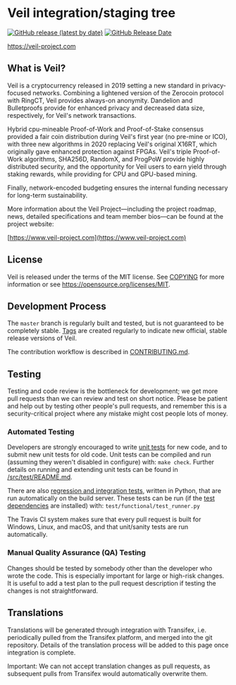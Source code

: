 Veil integration/staging tree
=============================

[![GitHub release (latest by date)](https://img.shields.io/github/v/release/veil-project/veil?color=%23001e58&cacheSeconds=3600)](https://github.com/Veil-Project/veil/releases)
[![GitHub Release Date](https://img.shields.io/github/release-date/veil-project/veil?color=%23001e58&cacheSeconds=3600)](https://github.com/Veil-Project/veil/releases)

https://veil-project.com

What is Veil?
---------------

Veil is a cryptocurrency released in 2019 setting a new standard in privacy-focused networks. Combining a lightened version of the Zerocoin protocol with RingCT, Veil provides always-on anonymity. Dandelion and Bulletproofs provide for enhanced privacy and decreased data size, respectively, for Veil's network transactions.

Hybrid cpu-mineable Proof-of-Work and Proof-of-Stake consensus provided a fair coin distribution  during Veil's first year (no pre-mine or ICO), with three new algorithms in 2020 replacing Veil's original X16RT, which originally gave enhanced protection against FPGAs. Veil's triple Proof-of-Work algorithms, SHA256D, RandomX, and ProgPoW provide highly distributed security, and the opportunity for Veil users to earn yield through staking rewards, while providing for CPU and GPU-based mining.

Finally, network-encoded budgeting ensures the internal funding necessary for long-term sustainability.

More information about the Veil Project—including the project roadmap, news, detailed specifications and team member bios—can be found at the project website:

[https://www.veil-project.com](https://www.veil-project.com)

License
-------

Veil is released under the terms of the MIT license. See [COPYING](COPYING) for more
information or see https://opensource.org/licenses/MIT.

Development Process
-------------------

The `master` branch is regularly built and tested, but is not guaranteed to be
completely stable. [Tags](https://github.com/Veil-Project/veil/tags) are created
regularly to indicate new official, stable release versions of Veil.

The contribution workflow is described in [CONTRIBUTING.md](CONTRIBUTING.md).

Testing
-------

Testing and code review is the bottleneck for development; we get more pull
requests than we can review and test on short notice. Please be patient and help out by testing
other people's pull requests, and remember this is a security-critical project where any mistake might cost people
lots of money.

### Automated Testing

Developers are strongly encouraged to write [unit tests](src/test/README.md) for new code, and to
submit new unit tests for old code. Unit tests can be compiled and run
(assuming they weren't disabled in configure) with: `make check`. Further details on running
and extending unit tests can be found in [/src/test/README.md](/src/test/README.md).

There are also [regression and integration tests](/test), written
in Python, that are run automatically on the build server.
These tests can be run (if the [test dependencies](/test) are installed) with: `test/functional/test_runner.py`

The Travis CI system makes sure that every pull request is built for Windows, Linux, and macOS, and that unit/sanity tests are run automatically.

### Manual Quality Assurance (QA) Testing

Changes should be tested by somebody other than the developer who wrote the
code. This is especially important for large or high-risk changes. It is useful
to add a test plan to the pull request description if testing the changes is
not straightforward.

Translations
------------

Translations will be generated through integration with Transifex, i.e. periodically pulled from the Transifex platform, and merged into the git repository. Details of the translation process will be added to this page once integration is complete.

Important: We can not accept translation changes as pull requests, as subsequent pulls from Transifex would automatically overwrite them.
